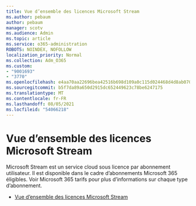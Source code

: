 ```yaml
---
title: Vue d’ensemble des licences Microsoft Stream
ms.author: pebaum
author: pebaum
manager: scotv
ms.audience: Admin
ms.topic: article
ms.service: o365-administration
ROBOTS: NOINDEX, NOFOLLOW
localization_priority: Normal
ms.collection: Adm_O365
ms.custom:
- "9001693"
- "3770"
ms.openlocfilehash: e4aa70aa22696bea42516b698d109a0c115d024468d4d8ab070b9c337c3e91fe
ms.sourcegitcommit: b5f7da89a650d2915dc652449623c78be6247175
ms.translationtype: MT
ms.contentlocale: fr-FR
ms.lasthandoff: 08/05/2021
ms.locfileid: "54066218"
---
```

# <a name="microsoft-stream-licensing-overview"></a>Vue d’ensemble des licences Microsoft Stream

Microsoft Stream est un service cloud sous licence par abonnement utilisateur. Il est disponible dans le cadre d’abonnements Microsoft 365 éligibles. Voir Microsoft 365 tarifs pour plus d’informations sur chaque type d’abonnement.

- [Vue d’ensemble des licences Microsoft Stream](https://docs.microsoft.com/stream/license-overview)